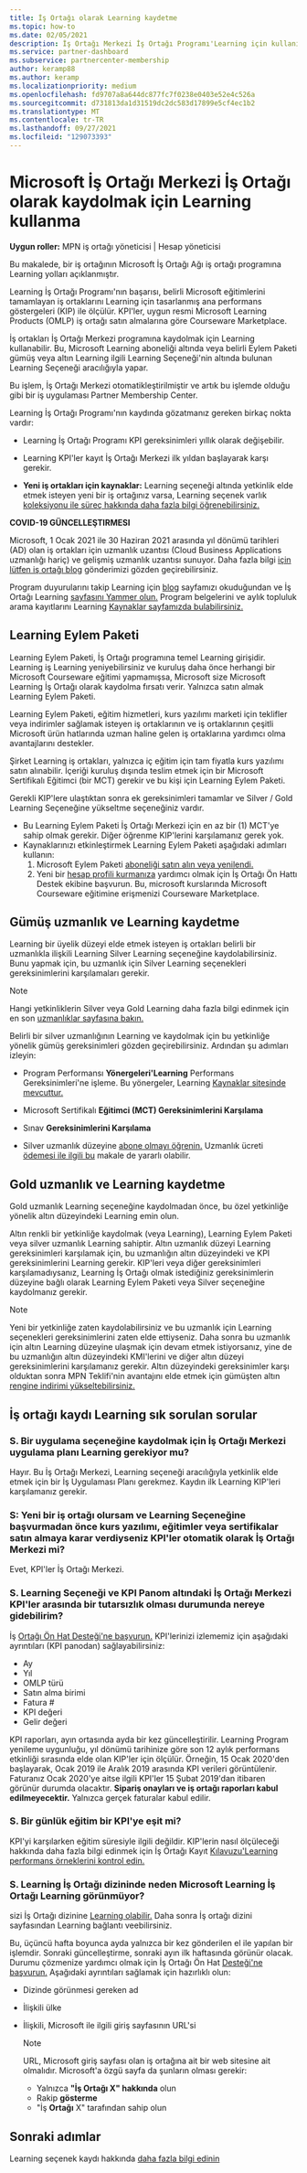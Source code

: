 ```yaml
---
title: İş Ortağı olarak Learning kaydetme
ms.topic: how-to
ms.date: 02/05/2021
description: İş Ortağı Merkezi İş Ortağı Programı'Learning için kullanın. Bunu, gümüş veya altın Learning Eylem Paketi seçeneklerine Learning seçeneklerine göre de devam edin.
ms.service: partner-dashboard
ms.subservice: partnercenter-membership
author: keramp88
ms.author: keramp
ms.localizationpriority: medium
ms.openlocfilehash: fd9707a8a644dc877fc7f0238e0403e52e4c526a
ms.sourcegitcommit: d731813da1d31519dc2dc583d17899e5cf4ec1b2
ms.translationtype: MT
ms.contentlocale: tr-TR
ms.lasthandoff: 09/27/2021
ms.locfileid: "129073393"
---
```

# <a name="use-partner-center-to-enroll-as-a-microsoft-learning-partner"></a>Microsoft İş Ortağı Merkezi İş Ortağı olarak kaydolmak için Learning kullanma

**Uygun roller:** MPN iş ortağı yöneticisi | Hesap yöneticisi

Bu makalede, bir iş ortağının Microsoft İş Ortağı Ağı iş ortağı programına Learning yolları açıklanmıştır.

Learning İş Ortağı Programı'nın başarısı, belirli Microsoft eğitimlerini tamamlayan iş ortaklarını Learning için tasarlanmış ana performans göstergeleri (KIP) ile ölçülür. KPI'ler, uygun resmi Microsoft Learning Products (OMLP) iş ortağı satın almalarına göre Courseware Marketplace.

İş ortakları İş Ortağı Merkezi programına kaydolmak için Learning kullanabilir. Bu, Microsoft Learning aboneliği altında veya belirli Eylem Paketi gümüş veya altın Learning ilgili Learning Seçeneği'nin altında bulunan Learning Seçeneği aracılığıyla yapar.

Bu işlem, İş Ortağı Merkezi otomatikleştirilmiştir ve artık bu işlemde olduğu gibi bir iş uygulaması Partner Membership Center.

Learning İş Ortağı Programı'nın kaydında gözatmanız gereken birkaç nokta vardır:

- Learning İş Ortağı Programı KPI gereksinimleri yıllık olarak değişebilir.

- Learning KPI'ler kayıt İş Ortağı Merkezi ilk yıldan başlayarak karşı gerekir.

- **Yeni iş ortakları için kaynaklar:** Learning seçeneği altında yetkinlik elde etmek isteyen yeni bir iş ortağınız varsa, Learning seçenek varlık [koleksiyonu ile süreç hakkında daha fazla bilgi öğrenebilirsiniz.](https://partner.microsoft.com/asset/collection/learning-option-enrollment#/)

**COVID-19 GÜNCELLEŞTIRMESI**

Microsoft, 1 Ocak 2021 ile 30 Haziran 2021 arasında yıl dönümü tarihleri (AD) olan iş ortakları için uzmanlık uzantısı (Cloud Business Applications uzmanlığı hariç) ve gelişmiş uzmanlık uzantısı sunuyor. Daha fazla bilgi [için lütfen iş ortağı blog](https://blogs.partner.microsoft.com/mpn/responding-to-covid-19-microsoft-partner-network/) gönderimizi gözden geçirebilirsiniz.

Program duyurularını takip Learning için [blog](https://techcommunity.microsoft.com/t5/microsoft-learn/ct-p/MicrosoftLearn) sayfamızı okuduğundan ve İş Ortağı Learning [sayfasını Yammer olun.](https://web.yammer.com/main/groups/eyJfdHlwZSI6Ikdyb3VwIiwiaWQiOiI4NDU0NDI3In0/all) Program belgelerini ve aylık topluluk arama kayıtlarını Learning [Kaynaklar sayfamızda bulabilirsiniz.](https://partner.microsoft.com/marketing/learning-resources#/)

## <a name="enroll-with-the-learning-action-pack"></a>Learning Eylem Paketi

Learning Eylem Paketi, İş Ortağı programına temel Learning girişidir. Learning iş Learning yeniyebilirsiniz ve kuruluş daha önce herhangi bir Microsoft Courseware eğitimi yapmamışsa, Microsoft size Microsoft Learning İş Ortağı olarak kaydolma fırsatı verir. Yalnızca satın almak Learning Eylem Paketi.

Learning Eylem Paketi, eğitim hizmetleri, kurs yazılımı marketi için teklifler veya indirimler sağlamak isteyen iş ortaklarının ve iş ortaklarının çeşitli Microsoft ürün hatlarında uzman haline gelen iş ortaklarına yardımcı olma avantajlarını destekler.

Şirket Learning iş ortakları, yalnızca iç eğitim için tam fiyatla kurs yazılımı satın alınabilir. İçeriği kuruluş dışında teslim etmek için bir Microsoft Sertifikalı Eğitimci (bir MCT) gerekir ve bu kişi için Learning Eylem Paketi.

Gerekli KIP'lere ulaştıktan sonra ek gereksinimleri tamamlar ve Silver / Gold Learning Seçeneğine yükseltme seçeneğiniz vardır.

- Bu Learning Eylem Paketi İş Ortağı Merkezi için en az bir (1) MCT'ye sahip olmak gerekir. Diğer öğrenme KIP'lerini karşılamanız gerek yok.
- Kaynaklarınızı etkinleştirmek Learning Eylem Paketi aşağıdaki adımları kullanın:
   1. Microsoft Eylem Paketi [aboneliği satın alın veya yenilendi.](mpn-get-action-pack.md)
   2. Yeni bir [hesap profili kurmanıza](https://partner.microsoft.com/support) yardımcı olmak için İş Ortağı Ön Hattı Destek ekibine başvurun. Bu, microsoft kurslarında Microsoft Courseware eğitimine erişmenizi Courseware Marketplace.

## <a name="enroll-with-a-silver-competency-learning-option"></a>Gümüş uzmanlık ve Learning kaydetme

Learning bir üyelik düzeyi elde etmek isteyen iş ortakları belirli bir uzmanlıkla ilişkili Learning Silver Learning seçeneğine kaydolabilirsiniz. Bunu yapmak için, bu uzmanlık için Silver Learning seçenekleri gereksinimlerini karşılamaları gerekir.

> [!NOTE]
> Hangi yetkinliklerin Silver veya Gold Learning daha fazla bilgi edinmek için en son [uzmanlıklar sayfasına bakın.](https://partner.microsoft.com/membership/competencies) 

Belirli bir silver uzmanlığının Learning ve kaydolmak için bu yetkinliğe yönelik gümüş gereksinimleri gözden geçirebilirsiniz. Ardından şu adımları izleyin:

- Program Performansı **Yönergeleri'Learning** Performans Gereksinimleri'ne işleme. Bu yönergeler, Learning [Kaynaklar sitesinde mevcuttur.](https://partner.microsoft.com/marketing/learning-resources#/)

- Microsoft Sertifikalı **Eğitimci (MCT) Gereksinimlerini Karşılama**

- Sınav **Gereksinimlerini Karşılama**

- Silver uzmanlık düzeyine [abone olmayı öğrenin.](mpn-get-action-pack.md) Uzmanlık ücreti [ödemesi ile ilgili bu](mpn-pay-fee-silver-gold-competency.md) makale de yararlı olabilir.

## <a name="enroll-with-a-gold-competency-learning-option"></a>Gold uzmanlık ve Learning kaydetme

Gold uzmanlık Learning seçeneğine kaydolmadan önce, bu özel yetkinliğe yönelik altın düzeyindeki Learning emin olun.

Altın renkli bir yetkinliğe kaydolmak (veya Learning), Learning Eylem Paketi veya silver uzmanlık Learning sahiptir. Altın uzmanlık düzeyi Learning gereksinimleri karşılamak için, bu uzmanlığın altın düzeyindeki ve KPI gereksinimlerini Learning gerekir. KIP'leri veya diğer gereksinimleri karşılamadıysanız, Learning İş Ortağı olmak istediğiniz gereksinimlerin düzeyine bağlı olarak Learning Eylem Paketi veya Silver seçeneğine kaydolmanız gerekir.

> [!NOTE]
> Yeni bir yetkinliğe zaten kaydolabilirsiniz ve bu uzmanlık için Learning seçenekleri gereksinimlerini zaten elde ettiyseniz. Daha sonra bu uzmanlık için altın Learning düzeyine ulaşmak için devam etmek istiyorsanız, yine de bu uzmanlığın altın düzeyindeki KMI'lerini ve diğer altın düzeyi gereksinimlerini karşılamanız gerekir. Altın düzeyindeki gereksinimler karşı olduktan sonra MPN Teklifi'nin avantajını elde etmek için gümüşten altın [rengine indirimi yükseltebilirsiniz.](mpn-pay-fee-silver-gold-competency.md#apply-upgrade-discount-when-moving-from-silver-to-gold)

## <a name="frequently-asked-questions-about-learning-partner-enrollment"></a>İş ortağı kaydı Learning sık sorulan sorular

### <a name="q-do-i-need-to-submit-a-business-application-plan-in-partner-center-to-enroll-in-a-learning-option"></a>S. Bir uygulama seçeneğine kaydolmak için İş Ortağı Merkezi uygulama planı Learning gerekiyor mu?

Hayır. Bu İş Ortağı Merkezi, Learning seçeneği aracılığıyla yetkinlik elde etmek için bir İş Uygulaması Planı gerekmez. Kaydın ilk Learning KIP'leri karşılamanız gerekir.

### <a name="q-if-i-am-a-net-new-partner-and-decide-to-buy-courseware-trainings-or-certifications-before-applying-for-the-learning-option-will-the-kpis-be-recognized-by-partner-center-automatically"></a>S: Yeni bir iş ortağı olursam ve Learning Seçeneğine başvurmadan önce kurs yazılımı, eğitimler veya sertifikalar satın almaya karar verdiyseniz KPI'ler otomatik olarak İş Ortağı Merkezi mi?

Evet, KPI'ler İş Ortağı Merkezi.

### <a name="q-where-should-i-go-in-case-there-is-a-discrepancy-between-kpis-in-partner-center-under-the-learning-option-and-my-kpi-dashboard"></a>S. Learning Seçeneği ve KPI Panom altındaki İş Ortağı Merkezi KPI'ler arasında bir tutarsızlık olması durumunda nereye gidebilirim?

İş [Ortağı Ön Hat Desteği'ne başvurun.](https://partner.microsoft.com/support) KPI'lerinizi izlememiz için aşağıdaki ayrıntıları (KPI panodan) sağlayabilirsiniz:

- Ay
- Yıl
- OMLP türü
- Satın alma birimi
- Fatura #
- KPI değeri
- Gelir değeri

KPI raporları, ayın ortasında ayda bir kez güncelleştirilir. Learning Program yenileme uygunluğu, yıl dönümü tarihinize göre son 12 aylık performans etkinliği sırasında elde olan KIP'ler için ölçülür. Örneğin, 15 Ocak 2020'den başlayarak, Ocak 2019 ile Aralık 2019 arasında KPI verileri görüntülenir. Faturanız Ocak 2020'ye aitse ilgili KPI'ler 15 Şubat 2019'dan itibaren görünür durumda olacaktır. **Sipariş onayları ve iş ortağı raporları kabul edilmeyecektir.** Yalnızca gerçek faturalar kabul edilir.

### <a name="q-does-a-one-day-training-equate-to-one-kpi"></a>S. Bir günlük eğitim bir KPI'ye eşit mi?

KPI'yi karşılarken eğitim süresiyle ilgili değildir. KIP'lerin nasıl ölçüleceği hakkında daha fazla bilgi edinmek için İş Ortağı Kayıt [Kılavuzu'Learning performans örneklerini kontrol edin.](https://partner.microsoft.com/asset/collection/learning-option-enrollment#/)

### <a name="q-why-dont-i-appear-as-a-microsoft-learning-partner-in-the-learning-partner-directory"></a>S. Learning İş Ortağı dizininde neden Microsoft Learning İş Ortağı Learning görünmüyor?

sizi İş Ortağı dizinine [Learning olabilir.](/learn/certifications/partners) Daha sonra İş ortağı dizini sayfasından Learning bağlantı veebilirsiniz.

Bu, üçüncü hafta boyunca ayda yalnızca bir kez gönderilen el ile yapılan bir işlemdir. Sonraki güncelleştirme, sonraki ayın ilk haftasında görünür olacak. Durumu çözmenize yardımcı olmak için İş Ortağı Ön Hat [Desteği'ne başvurun.](https://partner.microsoft.com/support) Aşağıdaki ayrıntıları sağlamak için hazırlıklı olun:

- Dizinde görünmesi gereken ad

- İlişkili ülke

- İlişkili, Microsoft ile ilgili giriş sayfasının URL'si

   > [!NOTE]
   > URL, Microsoft giriş sayfası olan iş ortağına ait bir web sitesine ait olmalıdır. Microsoft'a özgü sayfa da şunların olması gerekir:
   > - Yalnızca **"İş Ortağı X" hakkında** olun
   > - Rakip **gösterme**
   > - "İş **Ortağı** X" tarafından sahip olun

## <a name="next-steps"></a>Sonraki adımlar

Learning seçenek kaydı hakkında [daha fazla bilgi edinin](https://partner.microsoft.com/asset/collection/learning-option-enrollment#/)
